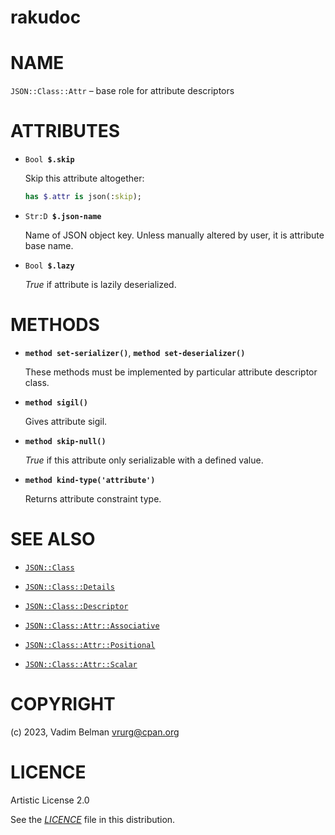 rakudoc
=======

NAME
====

`JSON::Class::Attr` – base role for attribute descriptors

ATTRIBUTES
==========

  * `Bool `**`$.skip`**

    Skip this attribute altogether:

    ```raku
    has $.attr is json(:skip);
    ```

  * `Str:D `**`$.json-name`**

    Name of JSON object key. Unless manually altered by user, it is attribute base name.

  * `Bool `**`$.lazy`**

    *True* if attribute is lazily deserialized.

METHODS
=======

  * **`method set-serializer()`**, **`method set-deserializer()`**

    These methods must be implemented by particular attribute descriptor class.

  * **`method sigil()`**

    Gives attribute sigil.

  * **`method skip-null()`**

    *True* if this attribute only serializable with a defined value.

  * **`method kind-type('attribute')`**

    Returns attribute constraint type.

SEE ALSO
========

  * [`JSON::Class`](../Class.md)

  * [`JSON::Class::Details`](Details.md)

  * [`JSON::Class::Descriptor`](Descriptor.md)

  * [`JSON::Class::Attr::Associative`](Attr/Associative.md)

  * [`JSON::Class::Attr::Positional`](Attr/Positional.md)

  * [`JSON::Class::Attr::Scalar`](Attr/Scalar.md)

COPYRIGHT
=========

(c) 2023, Vadim Belman <vrurg@cpan.org>

LICENCE
=======

Artistic License 2.0

See the [*LICENCE*](../../../../LICENCE) file in this distribution.


